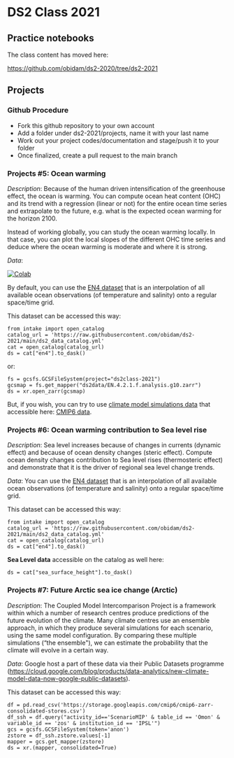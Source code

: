 # DS2 Class 2021

## Practice notebooks

The class content has moved here:

https://github.com/obidam/ds2-2020/tree/ds2-2021

## Projects

### Github Procedure
- Fork this github repository to your own account
- Add a folder under ds2-2021/projects, name it with your last name
- Work out your project codes/documentation and stage/push it to your folder
- Once finalized, create a pull request to the main branch

### Projects #5: Ocean warming
 
*Description*: Because of the human driven intensification of the greenhouse effect, the ocean is warming. 
You can compute ocean heat content (OHC) and its trend with a regression (linear or not) for the entire ocean time series and extrapolate to the future, e.g. what is the expected ocean warming for the horizon 2100.

Instead of working globally, you can study the ocean warming locally. In that case, you can plot the local slopes of the different OHC time series and deduce where the ocean warming is moderate and where it is strong.

*Data*:

[![Colab](https://img.shields.io/static/v1?label=Google&message=Open+data+with+Colab&color=blue&style=plastic&logo=google-colab)](https://colab.research.google.com/github/obidam/ds2-2021/blob/master/project/Eg_of_access_to_data_in_the_cloud.ipynb)

By default, you can use the [EN4 dataset](https://www.metoffice.gov.uk/hadobs/en4/) that is an interpolation of all available ocean observations (of temperature and salinity) onto a regular space/time grid.

This dataset can be accessed this way:
    
    from intake import open_catalog
    catalog_url = 'https://raw.githubusercontent.com/obidam/ds2-2021/main/ds2_data_catalog.yml'
    cat = open_catalog(catalog_url)
    ds = cat["en4"].to_dask()
    
or:

    fs = gcsfs.GCSFileSystem(project="ds2class-2021")
    gcsmap = fs.get_mapper("ds2data/EN.4.2.1.f.analysis.g10.zarr")
    ds = xr.open_zarr(gcsmap)
       
But, if you wish, you can try to use [climate model simulations data](https://www.wcrp-climate.org/wgcm-cmip/wgcm-cmip6) that accessible here: [CMIP6 data](https://cloud.google.com/blog/products/data-analytics/new-climate-model-data-now-google-public-datasets).
       
 

### Projects #6: Ocean warming contribution to Sea level rise
 
*Description*: Sea level increases because of changes in currents (dynamic effect) and because of ocean density changes (steric effect). Compute ocean density changes contribution to Sea level rises (thermosteric effect) and demonstrate that it is the driver of regional sea level change trends.
 
*Data*: You can use the [EN4 dataset](https://www.metoffice.gov.uk/hadobs/en4/) that is an interpolation of all available ocean observations (of temperature and salinity) onto a regular space/time grid.

This dataset can be accessed this way:
    
    from intake import open_catalog
    catalog_url = 'https://raw.githubusercontent.com/obidam/ds2-2021/main/ds2_data_catalog.yml'
    cat = open_catalog(catalog_url)
    ds = cat["en4"].to_dask()

**Sea Level data** accessible on the catalog as well here:

    ds = cat["sea_surface_height"].to_dask()


### Projects #7: Future Arctic sea ice change (Arctic)

*Description*: The Coupled Model Intercomparison Project is a framework within which a number of research centres produce predictions of the future evolution of the climate. Many climate centres use an ensemble approach, in which they produce several simulations for each scenario, using the same model configuration. By comparing these multiple simulations (“the ensemble"), we can estimate the probability that the climate will evolve in a certain way.

*Data*: Google host a part of these data via their Public Datasets programme (https://cloud.google.com/blog/products/data-analytics/new-climate-model-data-now-google-public-datasets).

This dataset can be accessed this way:

	df = pd.read_csv('https://storage.googleapis.com/cmip6/cmip6-zarr-consolidated-stores.csv')
	df_ssh = df.query("activity_id=='ScenarioMIP' & table_id == 'Omon' & variable_id == 'zos' & institution_id == 'IPSL'")
	gcs = gcsfs.GCSFileSystem(token='anon')
	zstore = df_ssh.zstore.values[-1]
	mapper = gcs.get_mapper(zstore)
	ds = xr.(mapper, consolidated=True)
